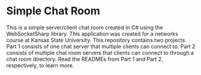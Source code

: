 # Simple Chat Room

This is a simple server/client chat room created in C# using the WebSocketSharp library.  This application was created for a networks course
at Kansas State University.  This repository contains two projects.  Part 1 consists of one chat server that multiple clients can connect
to.  Part 2 consists of multiple chat room servers that clients can connect to through a chat room directory.  Read the READMEs from Part 1
and Part 2, respectively, to learn more.
